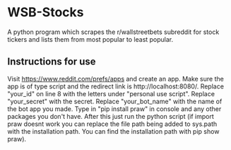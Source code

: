 # WSB-Stocks
A python program which scrapes the r/wallstreetbets subreddit for stock tickers and lists them from most popular to least popular.
## Instructions for use
Visit https://www.reddit.com/prefs/apps and create an app. Make sure the app is of type script and the redirect link is http://localhost:8080/. Replace "your_id" on line 8 with the letters under "personal use script". Replace "your_secret" with the secret. Replace "your_bot_name" with the name of the bot app you made. Type in "pip install praw" in console and any other packages you don't have. After this just run the python script (if import praw doesnt work you can replace the file path being added to sys.path with the installation path. You can find the installation path with pip show praw).
